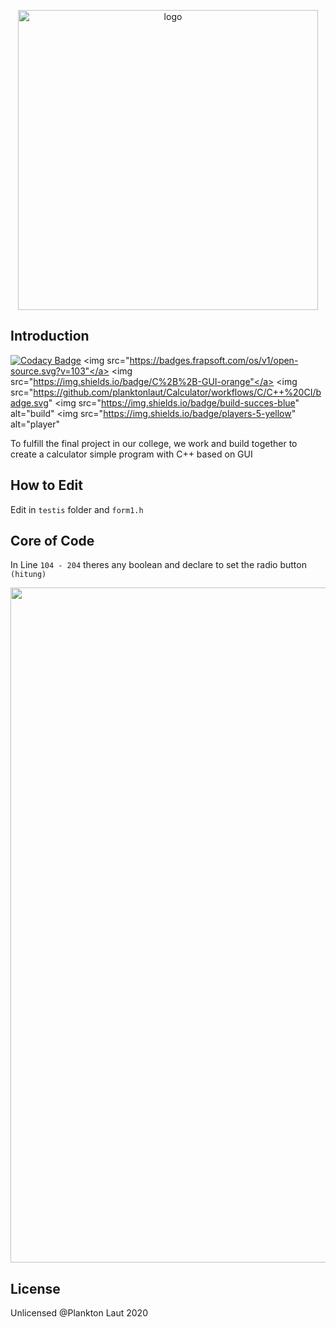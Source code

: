 <p align="center">
  
</p>
<p align="center">
    <img width="480" src="https://user-images.githubusercontent.com/44236850/87004495-b5cdf000-c1e7-11ea-8dbb-159d63d98aa0.jpeg" alt="logo">
</p>

## Introduction

[![Codacy Badge](https://api.codacy.com/project/badge/Grade/8ba3c236729e43308f5f35e0d636c198)](https://app.codacy.com/gh/hrtywhy/Calculator?utm_source=github.com&utm_medium=referral&utm_content=hrtywhy/Calculator&utm_campaign=Badge_Grade_Settings)
<img src="https://badges.frapsoft.com/os/v1/open-source.svg?v=103"</a>
  <img src="https://img.shields.io/badge/C%2B%2B-GUI-orange"</a>
  <img src="https://github.com/planktonlaut/Calculator/workflows/C/C++%20CI/badge.svg"
  <img src="https://img.shields.io/badge/build-succes-blue" alt="build"<a>
  <img src="https://img.shields.io/badge/players-5-yellow" alt="player"<a>

To fulfill the final project in our college, we work and build together to create a calculator simple program with C++ based on GUI

## How to Edit
Edit in `testis` folder and `form1.h`

## Core of Code
In Line `104 - 204` theres any boolean and declare to set the radio button `(hitung)`

<p align="center">
  <img width="1080" src="https://user-images.githubusercontent.com/44236850/87247249-e67a8780-c47c-11ea-9d10-5498ccc6264c.PNG" alt="code">
</p>

## License
Unlicensed @Plankton Laut 2020
